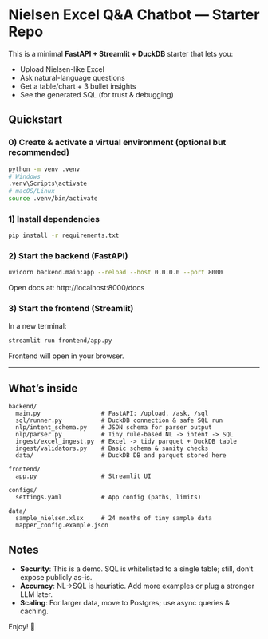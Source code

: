 # Nielsen Excel Q&A Chatbot — Starter Repo

This is a minimal **FastAPI + Streamlit + DuckDB** starter that lets you:
- Upload Nielsen-like Excel
- Ask natural-language questions
- Get a table/chart + 3 bullet insights
- See the generated SQL (for trust & debugging)

## Quickstart

### 0) Create & activate a virtual environment (optional but recommended)
```bash
python -m venv .venv
# Windows
.venv\Scripts\activate
# macOS/Linux
source .venv/bin/activate
```

### 1) Install dependencies
```bash
pip install -r requirements.txt
```

### 2) Start the backend (FastAPI)
```bash
uvicorn backend.main:app --reload --host 0.0.0.0 --port 8000
```

Open docs at: http://localhost:8000/docs

### 3) Start the frontend (Streamlit)
In a new terminal:
```bash
streamlit run frontend/app.py
```

Frontend will open in your browser.

---

## What’s inside

```
backend/
  main.py                 # FastAPI: /upload, /ask, /sql
  sql/runner.py           # DuckDB connection & safe SQL run
  nlp/intent_schema.py    # JSON schema for parser output
  nlp/parser.py           # Tiny rule-based NL -> intent -> SQL
  ingest/excel_ingest.py  # Excel -> tidy parquet + DuckDB table
  ingest/validators.py    # Basic schema & sanity checks
  data/                   # DuckDB DB and parquet stored here

frontend/
  app.py                  # Streamlit UI

configs/
  settings.yaml           # App config (paths, limits)

data/
  sample_nielsen.xlsx     # 24 months of tiny sample data
  mapper_config.example.json
```

## Notes
- **Security**: This is a demo. SQL is whitelisted to a single table; still, don’t expose publicly as-is.
- **Accuracy**: NL→SQL is heuristic. Add more examples or plug a stronger LLM later.
- **Scaling**: For larger data, move to Postgres; use async queries & caching.

Enjoy! 🚀
